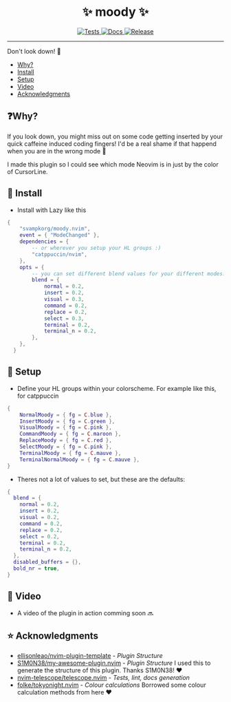 <h1 align="center">✨ moody ✨</h1>

<p align="center">
  <a href="https://github.com/S1M0N38/my-awesome-plugin.nvim/actions/workflows/test.yml">
    <img alt="Tests" src="https://img.shields.io/github/actions/workflow/status/S1M0N38/my-awesome-plugin.nvim/test.yml?style=for-the-badge&label=Tests"/>
  </a>
  <a href="https://github.com/S1M0N38/my-awesome-plugin.nvim/actions/workflows/docs.yml">
    <img alt="Docs" src="https://img.shields.io/github/actions/workflow/status/S1M0N38/my-awesome-plugin.nvim/docs.yml?style=for-the-badge&label=Docs"/>
  </a>
  <a href="https://github.com/S1M0N38/my-awesome-plugin.nvim/releases">
    <img alt="Release" src="https://img.shields.io/github/v/release/S1M0N38/my-awesome-plugin.nvim?style=for-the-badge"/>
  </a>
</p>

______________________________________________________________________

Don't look down! 🚠

- [Why?](#-Why?)
- [Install](#-Install)
- [Setup](#-Setup)
- [Video](#-Video)
- [Acknowledgments](#-Acknowledgments)

## ❓Why?

If you look down, you might miss out on some code getting inserted by your quick caffeine induced coding fingers!
I'd be a real shame if that happend when you are in the wrong mode 🤦

I made this plugin so I could see which mode Neovim is in just by the color of CursorLine.

## 💾 Install

- Install with Lazy like this
```lua
{
    "svampkorg/moody.nvim",
    event = { "ModeChanged" },
    dependencies = {
        -- or wherever you setup your HL groups :)
        "catppuccin/nvim",
    },
    opts = {
        -- you can set different blend values for your different modes. Some colours might look better more dark.
        blend = {
            normal = 0.2,
            insert = 0.2,
            visual = 0.3,
            command = 0.2,
            replace = 0.2,
            select = 0.3,
            terminal = 0.2,
            terminal_n = 0.2,
        },
    },
  }
```

## 🫣 Setup

- Define your HL groups within your colorscheme. For example like this, for catppuccin
```lua
{
    NormalMoody = { fg = C.blue },
    InsertMoody = { fg = C.green },
    VisualMoody = { fg = C.pink },
    CommandMoody = { fg = C.maroon },
    ReplaceMoody = { fg = C.red },
    SelectMoody = { fg = C.pink },
    TerminalMoody = { fg = C.mauve },
    TerminalNormalMoody = { fg = C.mauve },
}
```

- Theres not a lot of values to set, but these are the defaults:
```lua
{
  blend = {
    normal = 0.2,
    insert = 0.2,
    visual = 0.2,
    command = 0.2,
    replace = 0.2,
    select = 0.2,
    terminal = 0.2,
    terminal_n = 0.2,
  },
  disabled_buffers = {},
  bold_nr = true,
}
```

## 🎥 Video

- A video of the plugin in action comming soon 🔜

## ⭐ Acknowledgments

- [ellisonleao/nvim-plugin-template](https://github.com/ellisonleao/nvim-plugin-template) - *Plugin Structure*
- [S1M0N38/my-awesome-plugin.nvim](https://github.com/ellisonleao/nvim-plugin-template) - *Plugin Structure* I used this to generate the structure of this plugin. Thanks S1M0N38! ❤️
- [nvim-telescope/telescope.nvim](https://github.com/nvim-telescope/telescope.nvim) - *Tests, lint, docs generation*
- [folke/tokyonight.nvim](https://github.com/folke/tokyonight.nvim) - *Colour calculations* Borrowed some colour calculation methods from here ❤️
